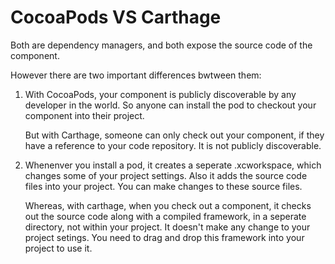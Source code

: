 # CocoaPods VS Carthage

Both are dependency managers, and both expose the source code of the component.

However there are two important differences bwtween them:

1. With CocoaPods, your component is publicly discoverable by any developer in the world. So anyone can install the pod to checkout your component into their project.

	But with Carthage, someone can only check out your component, if they have a reference to your code repository. It is not publicly discoverable.

2. Whenenver you install a pod, it creates a seperate .xcworkspace, which changes some of your project settings. Also it adds the source code files into your project. You can make changes to these source files.

	Whereas, with carthage, when you check out a component, it checks out the source code along with a compiled framework, in a seperate directory, not within your project. It doesn't make any change to your project setings. You need to drag and drop this framework into your project to use it.